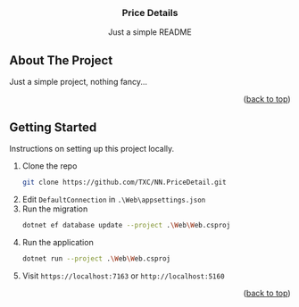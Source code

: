 <a id="readme-top"></a>

<br />
<div align="center">
  <h3 align="center">Price Details</h3>

  <p align="center">
    Just a simple README
  </p>
</div>

## About The Project

Just a simple project, nothing fancy...

<p align="right">(<a href="#readme-top">back to top</a>)</p>

## Getting Started

Instructions on setting up this project locally.

1. Clone the repo
   ```sh
   git clone https://github.com/TXC/NN.PriceDetail.git
   ```
2. Edit `DefaultConnection` in `.\Web\appsettings.json`
3. Run the migration
   ```sh
   dotnet ef database update --project .\Web\Web.csproj
   ```
4. Run the application
   ```sh
   dotnet run --project .\Web\Web.csproj
   ```
5. Visit `https://localhost:7163` or `http://localhost:5160`

<p align="right">(<a href="#readme-top">back to top</a>)</p>
